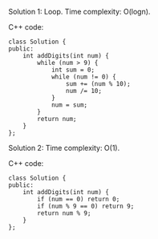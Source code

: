 Solution 1: Loop.
Time complexity: O(logn).

C++ code:
```
class Solution {
public:
    int addDigits(int num) {    
        while (num > 9) {
            int sum = 0;
            while (num != 0) {
                sum += (num % 10);
                num /= 10;
            }
            num = sum;
        }
        return num;
    }
};
```

Solution 2: 
Time complexity: O(1).

C++ code:
```
class Solution {
public:
    int addDigits(int num) {    
        if (num == 0) return 0;
        if (num % 9 == 0) return 9;
        return num % 9;
    }
};
```
